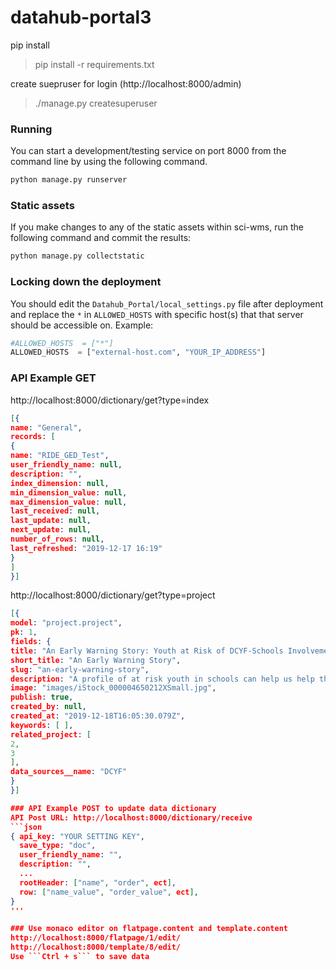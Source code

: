 # datahub-portal3

pip install
> pip install -r requirements.txt

create suepruser for login (http://localhost:8000/admin)
>./manage.py createsuperuser



### Running
You can start a development/testing service on port 8000 from the command line by using the following command.
```bash
python manage.py runserver
```


### Static assets
If you make changes to any of the static assets within sci-wms, run the following command and commit the results:
```bash
python manage.py collectstatic
```


### Locking down the deployment
You should edit the `Datahub_Portal/local_settings.py` file after deployment and replace the `*` in `ALLOWED_HOSTS` with specific host(s) that that server should be accessible on. Example:
```python
#ALLOWED_HOSTS  = ["*"]
ALLOWED_HOSTS  = ["external-host.com", "YOUR_IP_ADDRESS"]
```


### API Example GET
http://localhost:8000/dictionary/get?type=index
```json
[{
name: "General",
records: [
{
name: "RIDE_GED_Test",
user_friendly_name: null,
description: "",
index_dimension: null,
min_dimension_value: null,
max_dimension_value: null,
last_received: null,
last_update: null,
next_update: null,
number_of_rows: null,
last_refreshed: "2019-12-17 16:19"
}
]
}]
```
http://localhost:8000/dictionary/get?type=project
```json
[{
model: "project.project",
pk: 1,
fields: {
title: "An Early Warning Story: Youth at Risk of DCYF-Schools Involvement",
short_title: "An Early Warning Story",
slug: "an-early-warning-story",
description: "A profile of at risk youth in schools can help us help them.",
image: "images/iStock_000004650212XSmall.jpg",
publish: true,
created_by: null,
created_at: "2019-12-18T16:05:30.079Z",
keywords: [ ],
related_project: [
2,
3
],
data_sources__name: "DCYF"
}
}]

### API Example POST to update data dictionary
API Post URL: http://localhost:8000/dictionary/receive
```json
{ api_key: "YOUR SETTING KEY",
  save_type: "doc",
  user_friendly_name: "",
  description: "",
  ... 
  rootHeader: ["name", "order", ect],
  row: ["name_value", "order_value", ect],
}
'''

### Use monaco editor on flatpage.content and template.content
http://localhost:8000/flatpage/1/edit/
http://localhost:8000/template/8/edit/
Use ```Ctrl + s``` to save data
